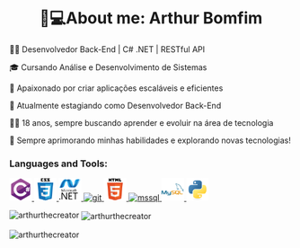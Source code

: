 <h1 align="center">💫💻About me: Arthur Bomfim</h1>

👨‍💻 Desenvolvedor Back-End | C# .NET | RESTful API

🎓 Cursando Análise e Desenvolvimento de Sistemas

🚀 Apaixonado por criar aplicações escaláveis e eficientes

💼 Atualmente estagiando como Desenvolvedor Back-End

🧑‍🎓 18 anos, sempre buscando aprender e evoluir na área de tecnologia

📌 Sempre aprimorando minhas habilidades e explorando novas tecnologias!

<h3 align="left">Languages and Tools:</h3>
<p align="left"> <a href="https://www.w3schools.com/cs/" target="_blank" rel="noreferrer"> <img src="https://raw.githubusercontent.com/devicons/devicon/master/icons/csharp/csharp-original.svg" alt="csharp" width="40" height="40"/> </a> <a href="https://www.w3schools.com/css/" target="_blank" rel="noreferrer"> <img src="https://raw.githubusercontent.com/devicons/devicon/master/icons/css3/css3-original-wordmark.svg" alt="css3" width="40" height="40"/> </a> <a href="https://dotnet.microsoft.com/" target="_blank" rel="noreferrer"> <img src="https://raw.githubusercontent.com/devicons/devicon/master/icons/dot-net/dot-net-original-wordmark.svg" alt="dotnet" width="40" height="40"/> </a> <a href="https://git-scm.com/" target="_blank" rel="noreferrer"> <img src="https://www.vectorlogo.zone/logos/git-scm/git-scm-icon.svg" alt="git" width="40" height="40"/> </a> <a href="https://www.w3.org/html/" target="_blank" rel="noreferrer"> <img src="https://raw.githubusercontent.com/devicons/devicon/master/icons/html5/html5-original-wordmark.svg" alt="html5" width="40" height="40"/> </a> <a href="https://www.microsoft.com/en-us/sql-server" target="_blank" rel="noreferrer"> <img src="https://www.svgrepo.com/show/303229/microsoft-sql-server-logo.svg" alt="mssql" width="40" height="40"/> </a> <a href="https://www.mysql.com/" target="_blank" rel="noreferrer"> <img src="https://raw.githubusercontent.com/devicons/devicon/master/icons/mysql/mysql-original-wordmark.svg" alt="mysql" width="40" height="40"/> </a> <a href="https://www.python.org" target="_blank" rel="noreferrer"> <img src="https://raw.githubusercontent.com/devicons/devicon/master/icons/python/python-original.svg" alt="python" width="40" height="40"/> </a> </p>

<p><img align="left" src="https://github-readme-stats.vercel.app/api/top-langs?username=arthurthecreator&show_icons=true&locale=en&layout=compact" alt="arthurthecreator" /></p>

<p>&nbsp;<img align="center" src="https://github-readme-stats.vercel.app/api?username=arthurthecreator&show_icons=true&locale=en" alt="arthurthecreator" /></p>

<p><img align="center" src="https://github-readme-streak-stats.herokuapp.com/?user=arthurthecreator&" alt="arthurthecreator" /></p>
